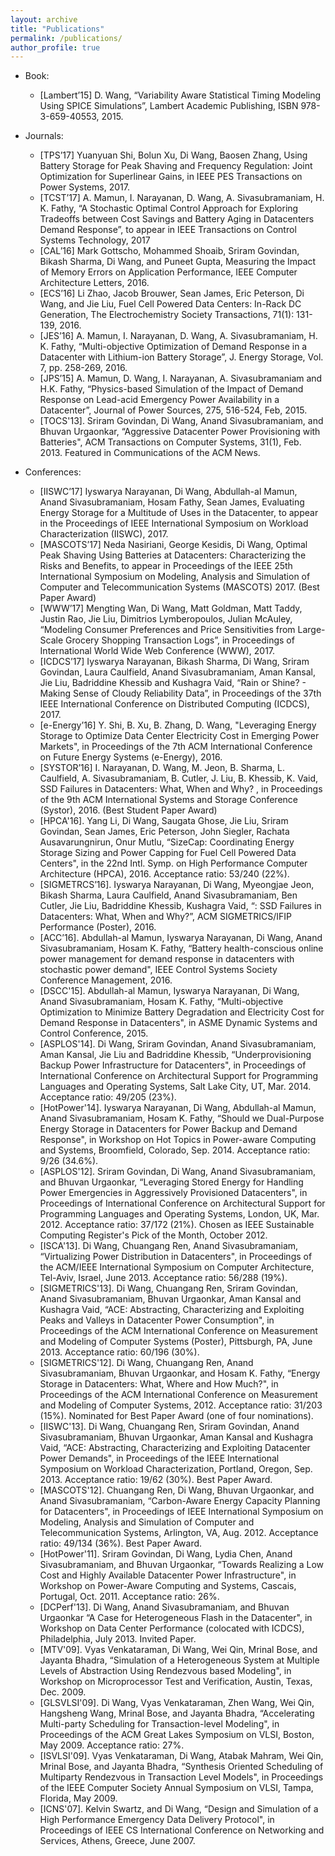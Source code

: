 ```yaml
---
layout: archive
title: "Publications"
permalink: /publications/
author_profile: true
---
```



* Book:
	* [Lambert’15] D. Wang, “Variability Aware Statistical Timing Modeling Using SPICE Simulations”, Lambert Academic Publishing, ISBN 978-3-659-40553, 2015.

* Journals:  

	* [TPS’17] Yuanyuan Shi, Bolun Xu, Di Wang, Baosen Zhang, Using Battery Storage for Peak Shaving and Frequency Regulation: Joint Optimization for Superlinear Gains, in IEEE PES Transactions on Power Systems, 2017.
	* [TCST’17] A. Mamun, I. Narayanan, D. Wang, A. Sivasubramaniam, H. K. Fathy, “A Stochastic Optimal Control Approach for Exploring Tradeoffs between Cost Savings and Battery Aging in Datacenters Demand Response”, to appear in IEEE Transactions on Control Systems Technology, 2017 
	* [CAL’16] Mark Gottscho, Mohammed Shoaib, Sriram Govindan, Bikash Sharma, Di Wang, and Puneet Gupta, Measuring the Impact of Memory Errors on Application Performance, IEEE Computer Architecture Letters, 2016.
	* [ECS’16] Li Zhao, Jacob Brouwer, Sean James, Eric Peterson, Di Wang, and Jie Liu, Fuel Cell Powered Data Centers: In-Rack DC Generation, The Electrochemistry Society Transactions, 71(1): 131-139, 2016.
	* [JES’16] A. Mamun, I. Narayanan, D. Wang, A. Sivasubramaniam, H. K. Fathy, “Multi-objective Optimization of Demand Response in a Datacenter with Lithium-ion Battery Storage”, J. Energy Storage, Vol. 7, pp. 258-269, 2016.
	* [JPS’15] A. Mamun, D. Wang, I. Narayanan, A. Sivasubramaniam and H.K. Fathy, “Physics-based Simulation  of the Impact of Demand Response on Lead-acid Emergency Power Availability in a Datacenter”, Journal of Power Sources, 275, 516-524, Feb, 2015.
	* [TOCS'13]. Sriram Govindan, Di Wang, Anand Sivasubramaniam, and Bhuvan Urgaonkar, “Aggressive Datacenter Power Provisioning with Batteries", ACM Transactions on Computer Systems, 31(1), Feb. 2013. Featured in Communications of the ACM News.

* Conferences:

	* [IISWC’17] Iyswarya Narayanan, Di Wang, Abdullah-al Mamun, Anand Sivasubramaniam, Hosam Fathy, Sean James, Evaluating Energy Storage for a Multitude of Uses in the Datacenter, to appear in the Proceedings of IEEE International Symposium on Workload Characterization (IISWC), 2017.
	* [MASCOTS’17] Neda Nasiriani, George Kesidis, Di Wang, Optimal Peak Shaving Using Batteries at Datacenters: Characterizing the Risks and Benefits, to appear in Proceedings of the IEEE 25th International Symposium on Modeling, Analysis and Simulation of Computer and Telecommunication Systems (MASCOTS) 2017. (Best Paper Award)
	* [WWW’17] Mengting Wan, Di Wang, Matt Goldman, Matt Taddy, Justin Rao, Jie Liu, Dimitrios Lymberopoulos, Julian McAuley, “Modeling Consumer Preferences and Price Sensitivities from Large-Scale Grocery Shopping Transaction Logs”, in Proceedings of International World Wide Web Conference (WWW), 2017.
	* [ICDCS’17] Iyswarya Narayanan, Bikash Sharma, Di Wang, Sriram Govindan, Laura Caulfield, Anand Sivasubramaniam, Aman Kansal, Jie Liu, Badriddine Khessib and Kushagra Vaid, “Rain or Shine? - Making Sense of Cloudy Reliability Data”, in Proceedings of the 37th IEEE International Conference on Distributed Computing (ICDCS), 2017.
	* [e-Energy’16] Y. Shi, B. Xu, B. Zhang, D. Wang, "Leveraging Energy Storage to Optimize Data Center Electricity Cost in Emerging Power Markets", in Proceedings of the 7th ACM International Conference on Future Energy Systems (e-Energy), 2016.
	* [SYSTOR’16] I. Narayanan, D. Wang, M. Jeon, B. Sharma, L. Caulfield, A. Sivasubramaniam, B. Cutler, J. Liu, B. Khessib, K. Vaid, SSD Failures in Datacenters: What, When and Why? , in Proceedings of the 9th ACM International Systems and Storage Conference (Systor), 2016. (Best Student Paper Award)
	* [HPCA'16]. Yang Li, Di Wang, Saugata Ghose, Jie Liu, Sriram Govindan, Sean James, Eric Peterson, John Siegler, Rachata Ausavarungnirun, Onur Mutlu, “SizeCap: Coordinating Energy Storage Sizing and Power Capping for Fuel Cell Powered Data Centers", in the 22nd Intl. Symp. on High Performance Computer Architecture (HPCA), 2016. Acceptance ratio: 53/240 (22%).
	* [SIGMETRCS’16]. Iyswarya Narayanan, Di Wang, Myeongjae Jeon, Bikash Sharma, Laura Caulfield, Anand Sivasubramaniam, Ben Cutler, Jie Liu, Badriddine Khessib, Kushagra Vaid, “: SSD Failures in Datacenters: What, When and Why?”, ACM SIGMETRICS/IFIP Performance (Poster), 2016.
	* [ACC’16]. Abdullah-al Mamun, Iyswarya Narayanan, Di Wang, Anand Sivasubramaniam, Hosam K. Fathy, “Battery health-conscious online power management for demand response in datacenters with stochastic power demand", IEEE Control Systems Society Conference Management, 2016.
	* [DSCC'15]. Abdullah-al Mamun, Iyswarya Narayanan, Di Wang, Anand Sivasubramaniam, Hosam K. Fathy, “Multi-objective Optimization to Minimize Battery Degradation and Electricity Cost for Demand Response in Datacenters", in ASME Dynamic Systems and Control Conference, 2015.
	* [ASPLOS'14]. Di Wang, Sriram Govindan, Anand Sivasubramaniam, Aman Kansal, Jie Liu and Badriddine Khessib, “Underprovisioning Backup Power Infrastructure for Datacenters", in Proceedings of International Conference on Architectural Support for Programming Languages and Operating Systems, Salt Lake City, UT, Mar. 2014. Acceptance ratio: 49/205 (23%).
	* [HotPower'14]. Iyswarya Narayanan, Di Wang, Abdullah-al Mamun, Anand Sivasubramaniam, Hosam K. Fathy, “Should we Dual-Purpose Energy Storage in Datacenters for Power Backup and Demand Response", in Workshop on Hot Topics in Power-aware Computing and Systems, Broomfield, Colorado, Sep. 2014. Acceptance ratio: 9/26 (34.6%).
	* [ASPLOS'12]. Sriram Govindan, Di Wang, Anand Sivasubramaniam, and Bhuvan Urgaonkar, “Leveraging Stored Energy for Handling Power Emergencies in Aggressively Provisioned Datacenters", in Proceedings of International Conference on Architectural Support for Programming Languages and Operating Systems, London, UK, Mar. 2012. Acceptance ratio: 37/172 (21%). Chosen as IEEE Sustainable Computing Register's Pick of the Month, October 2012.
	* [ISCA'13]. Di Wang, Chuangang Ren, Anand Sivasubramaniam, “Virtualizing Power Distribution in Datacenters", in Proceedings of the ACM/IEEE International Symposium on Computer Architecture, Tel-Aviv, Israel, June 2013. Acceptance ratio: 56/288 (19%).
	* [SIGMETRICS'13]. Di Wang, Chuangang Ren, Sriram Govindan, Anand Sivasubramaniam, Bhuvan Urgaonkar, Aman Kansal and Kushagra Vaid, “ACE: Abstracting, Characterizing and Exploiting Peaks and Valleys in Datacenter Power Consumption", in Proceedings of the ACM International Conference on Measurement and Modeling of Computer Systems (Poster), Pittsburgh, PA, June 2013. Acceptance ratio: 60/196 (30%).
	* [SIGMETRICS'12]. Di Wang, Chuangang Ren, Anand Sivasubramaniam, Bhuvan Urgaonkar, and
Hosam K. Fathy, “Energy Storage in Datacenters: What, Where and How Much?", in Proceedings of the ACM International Conference on Measurement and Modeling of Computer Systems, 2012. Acceptance ratio: 31/203 (15%). Nominated for Best Paper Award (one of four nominations).
	* [IISWC'13]. Di Wang, Chuangang Ren, Sriram Govindan, Anand Sivasubramaniam, Bhuvan Urgaonkar, Aman Kansal and Kushagra Vaid, “ACE: Abstracting, Characterizing and Exploiting Datacenter Power Demands", in Proceedings of the IEEE International Symposium on Workload Characterization, Portland, Oregon, Sep. 2013. Acceptance ratio: 19/62 (30%). Best Paper Award.
	* [MASCOTS'12]. Chuangang Ren, Di Wang, Bhuvan Urgaonkar, and Anand Sivasubramaniam, “Carbon-Aware Energy Capacity Planning for Datacenters", in Proceedings of IEEE International Symposium on Modeling, Analysis and Simulation of Computer and Telecommunication Systems, Arlington, VA, Aug. 2012. Acceptance ratio: 49/134 (36%). Best Paper Award.
	* [HotPower'11]. Sriram Govindan, Di Wang, Lydia Chen, Anand Sivasubramaniam, and Bhuvan Urgaonkar, “Towards Realizing a Low Cost and Highly Available Datacenter Power Infrastructure", in Workshop on Power-Aware Computing and Systems, Cascais, Portugal, Oct. 2011. Acceptance ratio: 26%.
	* [DCPerf'13]. Di Wang, Anand Sivasubramaniam, and Bhuvan Urgaonkar “A Case for Heterogeneous Flash in the Datacenter", in Workshop on Data Center Performance (colocated with ICDCS), Philadelphia, July 2013. Invited Paper.
	* [MTV'09]. Vyas Venkataraman, Di Wang, Wei Qin, Mrinal Bose, and Jayanta Bhadra, “Simulation of a Heterogeneous System at Multiple Levels of Abstraction Using Rendezvous based Modeling", in Workshop on Microprocessor Test and Verification, Austin, Texas, Dec. 2009.
	* [GLSVLSI'09]. Di Wang, Vyas Venkataraman, Zhen Wang, Wei Qin, Hangsheng Wang, Mrinal Bose, and Jayanta Bhadra, “Accelerating Multi-party Scheduling for Transaction-level Modeling", in Proceedings of the ACM Great Lakes Symposium on VLSI, Boston, May 2009. Acceptance ratio: 27%.
	* [ISVLSI'09]. Vyas Venkataraman, Di Wang, Atabak Mahram, Wei Qin, Mrinal Bose, and Jayanta
Bhadra, “Synthesis Oriented Scheduling of Multiparty Rendezvous in Transaction Level Models", in Proceedings of the IEEE Computer Society Annual Symposium on VLSI, Tampa, Florida, May 2009.
	* [ICNS'07]. Kelvin Swartz, and Di Wang, “Design and Simulation of a High Performance Emergency Data Delivery Protocol", in Proceedings of IEEE CS International Conference on Networking and Services, Athens, Greece, June 2007.
